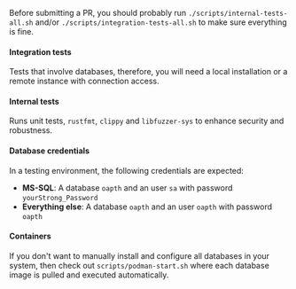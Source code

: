 Before submitting a PR, you should probably run `./scripts/internal-tests-all.sh` and/or `./scripts/integration-tests-all.sh` to make sure everything is fine.

#### Integration tests

Tests that involve databases, therefore, you will need a local installation or a remote instance with connection access.

#### Internal tests

Runs unit tests, `rustfmt`, `clippy` and `libfuzzer-sys` to enhance security and robustness.

#### Database credentials

In a testing environment, the following credentials are expected:

- **MS-SQL**: A database `oapth` and an user `sa` with password `yourStrong_Password`
- **Everything else**: A database `oapth` and an user `oapth` with password `oapth`

#### Containers

If you don't want to manually install and configure all databases in your system, then check out `scripts/podman-start.sh` where each database image is pulled and executed automatically.
